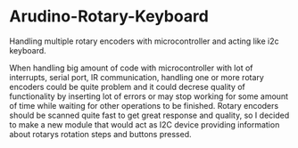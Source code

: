 Arudino-Rotary-Keyboard
========================

Handling multiple rotary encoders with microcontroller and acting like i2c keyboard.

When handling big amount of code with microcontroller with lot of interrupts, serial port, IR communication, handling one or more rotary encoders could be quite problem and it could decrese quality of functionality by inserting lot of errors or may stop working for some amount of time while waiting for other operations to be finished. Rotary encoders should be scanned quite fast to get great response and quality, so I decided to make a new module that would act as I2C device providing information about rotarys rotation steps and buttons pressed.
